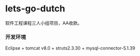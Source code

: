 # lets-go-dutch
软件工程课程三人小组项目，AA收款。
### 开发环境
Eclipse + tomcat v8.0 + struts2.3.30 + mysql-connector-5.1.39
